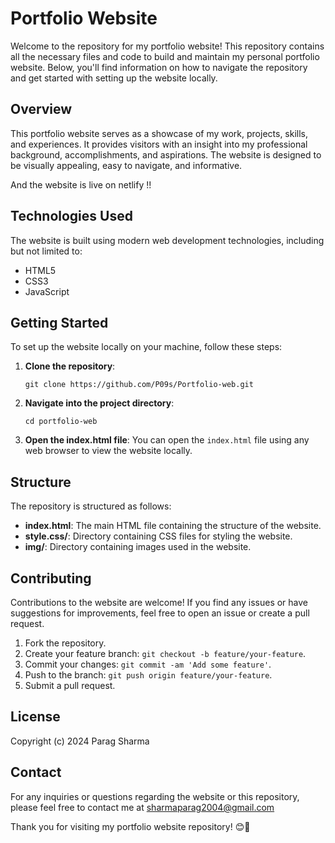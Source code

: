 # Portfolio Website

Welcome to the repository for my portfolio website! This repository contains all the necessary files and code to build and maintain my personal portfolio website. Below, you'll find information on how to navigate the repository and get started with setting up the website locally.

## Overview

This portfolio website serves as a showcase of my work, projects, skills, and experiences. It provides visitors with an insight into my professional background, accomplishments, and aspirations. The website is designed to be visually appealing, easy to navigate, and informative.

And the website is live on netlify !!

## Technologies Used

The website is built using modern web development technologies, including but not limited to:

- HTML5
- CSS3
- JavaScript

## Getting Started

To set up the website locally on your machine, follow these steps:

1. **Clone the repository**: 
   ```
   git clone https://github.com/P09s/Portfolio-web.git
   ```

2. **Navigate into the project directory**:
   ```
   cd portfolio-web
   ```

3. **Open the index.html file**:
   You can open the `index.html` file using any web browser to view the website locally.

## Structure

The repository is structured as follows:

- **index.html**: The main HTML file containing the structure of the website.
- **style.css/**: Directory containing CSS files for styling the website.
- **img/**: Directory containing images used in the website.

## Contributing

Contributions to the website are welcome! If you find any issues or have suggestions for improvements, feel free to open an issue or create a pull request.

1. Fork the repository.
2. Create your feature branch: `git checkout -b feature/your-feature`.
3. Commit your changes: `git commit -am 'Add some feature'`.
4. Push to the branch: `git push origin feature/your-feature`.
5. Submit a pull request.

## License

Copyright (c) 2024 Parag Sharma

## Contact

For any inquiries or questions regarding the website or this repository, please feel free to contact me at sharmaparag2004@gmail.com

Thank you for visiting my portfolio website repository! 😊🚀
